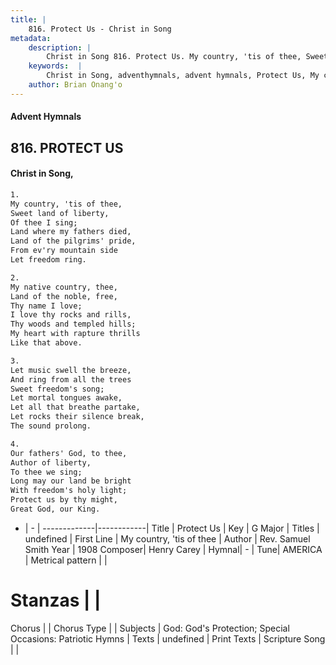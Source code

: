 ```yaml
---
title: |
    816. Protect Us - Christ in Song
metadata:
    description: |
        Christ in Song 816. Protect Us. My country, 'tis of thee, Sweet land of liberty, Of thee I sing; Land where my fathers died, Land of the pilgrims' pride, From ev'ry mountain side Let freedom ring.
    keywords:  |
        Christ in Song, adventhymnals, advent hymnals, Protect Us, My country, 'tis of thee. 
    author: Brian Onang'o
---
```


#### Advent Hymnals
## 816. PROTECT US
####  Christ in Song,

```txt
1.
My country, 'tis of thee,
Sweet land of liberty,
Of thee I sing;
Land where my fathers died,
Land of the pilgrims' pride,
From ev'ry mountain side
Let freedom ring.

2.
My native country, thee,
Land of the noble, free,
Thy name I love;
I love thy rocks and rills,
Thy woods and templed hills;
My heart with rapture thrills
Like that above.

3.
Let music swell the breeze,
And ring from all the trees
Sweet freedom's song;
Let mortal tongues awake,
Let all that breathe partake,
Let rocks their silence break,
The sound prolong.

4.
Our fathers' God, to thee,
Author of liberty,
To thee we sing;
Long may our land be bright
With freedom's holy light;
Protect us by thy might,
Great God, our King.

```

- |   -  |
-------------|------------|
Title | Protect Us |
Key | G Major |
Titles | undefined |
First Line | My country, 'tis of thee |
Author | Rev. Samuel Smith
Year | 1908
Composer| Henry Carey |
Hymnal|  - |
Tune| AMERICA |
Metrical pattern | |
# Stanzas |  |
Chorus |  |
Chorus Type |  |
Subjects | God: God's Protection; Special Occasions: Patriotic Hymns |
Texts | undefined |
Print Texts | 
Scripture Song |  |
    
